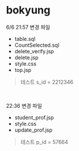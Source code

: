 # bokyung

6/6 21:57 변경 파일
- table.sql
- CountSelected.sql
- delete_verify.jsp
- delete.jsp
- style.css
- top.jsp

> 테스트 s_id = 2212346


<br>

22:36 변경 파일
- student_prof.jsp
- style.css
- update_prof.jsp

> 테스트 p_id = 57664
